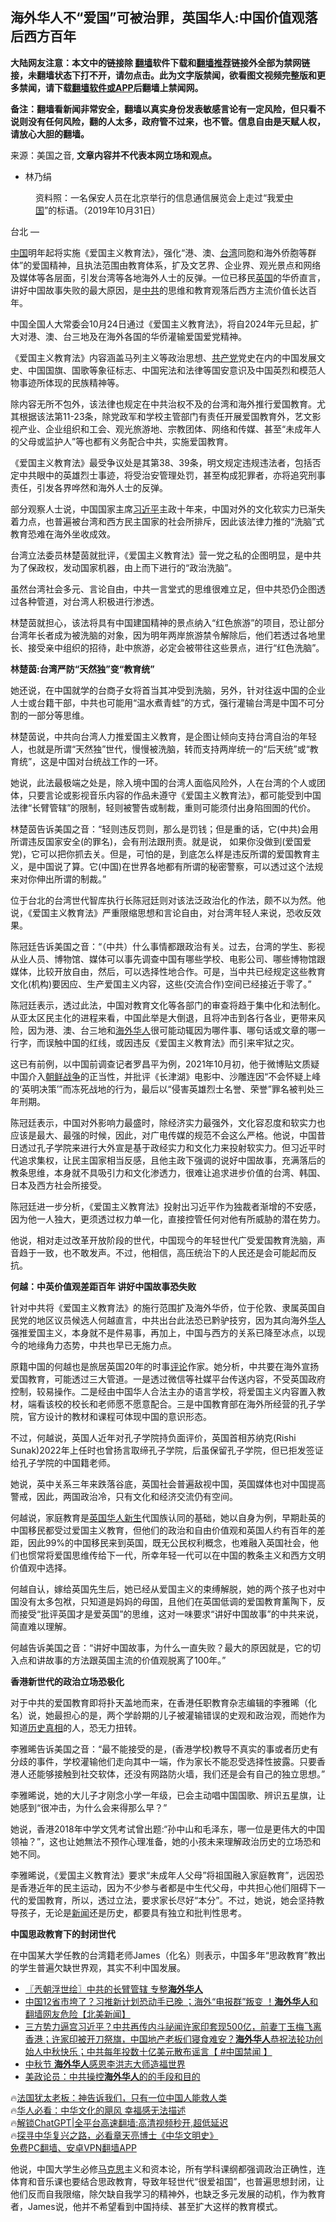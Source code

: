  <!-- 面包屑导航 --> <h2>海外华人不“爱国”可被治罪，英国华人:中国价值观落后西方百年</h2> <p class="notice"><b>大陆网友注意：本文中的链接除 <a href="https://github.com/bannedbook/fanqiang" >翻墙</a>软件下载和<a href="https://github.com/killgcd/justmysocks/blob/master/README.md">翻墙推荐</a>链接外全部为禁网链接，未翻墙状态下打不开，请勿点击。此为文字版禁闻，欲看图文视频完整版和更多禁闻，请下载<a href="https://github.com/bannedbook/fanqiang">翻墙软件或APP</a>后翻墙上禁闻网。</p><p>备注：翻墙看新闻非常安全，翻墙以真实身份发表敏感言论有一定风险，但只看不说则没有任何风险，翻的人太多，政府管不过来，也不管。信息自由是天赋人权，请放心大胆的翻墙。</b></p>  <div class="entry"> <p>来源：美国之音, <strong>文章内容并不代表本网立场和观点。</strong></p> <ul> <li> 林乃绢 </li> </ul> <figure> <figcaption> 资料照：一名保安人员在北京举行的信息通信展览会上走过“我爱<span class='wp_keywordlink_affiliate'><a href="https://www.bannedbook.org/" title="中国" target="_blank">中国</a></span>”的标语。（2019年10月31日）<br /> </figcaption></figure> <p>台北 —&nbsp;</p> <p><a href="https://www.bannedbook.org/bnews/tag/%E4%B8%AD%E5%9B%BD/" class="st_tag internal_tag" rel="tag" title="标签 中国 下的日志">中国</a>明年起将实施《爱国主义教育法》，强化“港、澳、<a href="https://www.bannedbook.org/bnews/tag/%e5%8f%b0%e6%b9%be/" class="st_tag internal_tag" rel="tag" title="标签 台湾 下的日志">台湾</a>同胞和海外侨胞等群体”的爱国精神，且执法范围由教育体系，扩及文艺界、企业界、观光景点和网络及媒体等各层面，引发台湾等各地海外人士的反弹。一位已移民<a href="https://www.bannedbook.org/bnews/tag/%e8%8b%b1%e5%9b%bd/" class="st_tag internal_tag" rel="tag" title="标签 英国 下的日志">英国</a>的华侨直言，讲好中国故事失败的最大原因，是<a href="https://www.bannedbook.org/bnews/tag/%e4%b8%ad%e5%85%b1/" class="st_tag internal_tag" rel="tag" title="标签 中共 下的日志">中共</a>的思维和教育观落后西方主流价值长达百年。</p> <p>中国全国人大常委会10月24日通过《爱国主义教育法》，将自2024年元旦起，扩大对港、澳、台三地及在海外各国的华侨灌输爱国爱党精神。</p> <p>《爱国主义教育法》内容涵盖马列主义等政治思想、<a href="https://www.bannedbook.org/bnews/tag/%e5%85%b1%e4%ba%a7%e5%85%9a/" class="st_tag internal_tag" rel="tag" title="标签 共产党 下的日志">共产党</a>党史在内的中国发展文史、中国国旗、国歌等象征标志、中国宪法和法律等国安意识及中国英烈和模范人物事迹所体现的民族精神等。</p> <p>除内容无所不包外，该法律也规定在中共治权不及的台湾和海外推行爱国教育。尤其根据该法第11-23条，除党政军和学校主管部门有责任开展爱国教育外，艺文影视产业、企业组织和工会、观光旅游地、宗教团体、网络和传媒、甚至“未成年人的父母或监护人”等也都有义务配合中共，实施爱国教育。</p> <p>《爱国主义教育法》最受争议处是其第38、39条，明文规定违规违法者，包括否定中共眼中的英雄烈士事迹，将受治安管理处罚，甚至构成犯罪者，亦将追究刑事责任，引发各界哗然和海外人士的反弹。</p> <p></p> <p></p> <p>部分观察人士说，中国国家主席<a href="https://www.bannedbook.org/bnews/tag/%e4%b9%a0%e8%bf%91%e5%b9%b3/" class="st_tag internal_tag" rel="tag" title="标签 习近平 下的日志">习近平</a>主政十年来，中国对外的文化软实力已渐失着力点，也普遍被台湾和西方民主国家的社会所排斥，因此该法律力推的“洗脑”式教育恐难在海外坐收成效。</p> <p>台湾立法委员林楚茵就批评，《爱国主义教育法》营一党之私的企图明显，是中共为了保政权，发动国家机器，由上而下进行的“政治洗脑”。</p> <p>虽然台湾社会多元、言论自由，中共一言堂式的思维很难立足，但中共恐仍企图透过各种管道，对台湾人积极进行渗透。</p> <p>林楚茵就担心，该法将具有中国建国精神的景点纳入“红色旅游”的项目，恐让部分台湾年长者成为被洗脑的对象，因为明年两岸旅游禁令解除后，他们若透过各地里长、接受亲中组织的招待，赴中旅游，必定会被带往这些景点，进行“红色洗脑”。</p> <p><strong>林楚茵:台湾严防“天然独”变“教育统”</strong></p> <p>她还说，在中国就学的台商子女将首当其冲受到洗脑，另外，针对往返中国的企业人士或台籍干部，中共也可能用“温水煮青蛙”的方式，强行灌输台湾是中国不可分割的一部分等思维。</p> <p>林楚茵说，中共向台湾人力推爱国主义教育，是企图让倾向支持台湾自治的年轻人，也就是所谓“天然独”世代，慢慢被洗脑，转而支持两岸统一的“后天统”或“教育统”，这是中国对台统战工作的一环。</p> <p>她说，此法最极端之处是，除入境中国的台湾人面临风险外，人在台湾的个人或团体，只要言论或影视音乐内容的作品未遵守《爱国主义教育法》，都可能受到中国法律“长臂管辖”的限制，轻则被警告或制裁，重则可能须付出身陷囹圄的代价。</p> <p>林楚茵告诉美国之音：“轻则违反罚则，那么是罚钱；但是重的话，它(中共)会用所谓违反国家安全(的罪名)，会有刑法跟刑责。就是说， 如果你没做到(爱国爱党)，它可以把你抓去关。但是，可怕的是，到底怎么样是违反所谓的爱国教育主义，是中国说了算。它(中国)在世界各地都有所谓的秘密警察，可以透过这个法规来对你伸出所谓的制裁。”</p> <p>位于台北的台湾世代智库执行长陈冠廷则对该法泛政治化的作法，颇不以为然。他说，《爱国主义教育法》严重限缩思想和言论自由，对台湾年轻人来说，恐收反效果。</p> <p>陈冠廷告诉美国之音：“（中共）什么事情都跟政治有关。过去，台湾的学生、影视从业人员、博物馆、媒体可以事先调查中国有哪些学校、电影公司、哪些博物馆跟媒体，比较开放自由，然后，可以选择性地合作。可是，当中共已经规定这些教育文化(机构)要因应、生产爱国主义内容，这些(交流合作)空间已经接近于零了。”</p> <p>陈冠廷表示，透过此法，中国对教育文化等各部门的审查将趋于集中化和法制化。从亚太区民主化的进程来看，中国此举是大倒退，且将冲击到各行各业，更带来风险，因为港、澳、台三地和<a href="https://www.bannedbook.org/bnews/tag/%E6%B5%B7%E5%A4%96%E5%8D%8E%E4%BA%BA/" class="st_tag internal_tag" rel="tag" title="标签 海外华人 下的日志">海外华人</a>很可能动辄因为哪件事、哪句话或文章的哪一行字，而误触中国的红线，或因违反《爱国主义教育法》而引来牢狱之灾。</p> <p>这已有前例，以中国前调查记者罗昌平为例，2021年10月初，他于微博贴文质疑中国介入<span class='wp_keywordlink'><a href="https://www.bannedbook.org/forum2/topic1037.html" title="朝鲜战争——李奇微回忆录" target="_blank">朝鲜战争</a></span>的正当性，并批评《长津湖》电影中、沙雕连因“不会怀疑上峰的‘英明决策’”而冻死战地的行为，最后以“侵害英雄烈士名誉、荣誉”罪名被判处三年刑期。</p>  <p>陈冠廷表示，中国对外影响力最盛时，除经济实力最强外，文化容忍度和软实力也应该是最大、最强的时候，因此，对广电传媒的规范不会这么严格。他说，中国昔日透过孔子学院来进行大外宣是基于政经实力和文化力来投射软实力。但习近平时代追求集权，让民主国家相当反感，且他主政下强调的说好中国故事，充满落后的教条思维，本身就不具吸引力和文化渗透力，很难让追求进步价值的台湾、韩国、日本及西方社会所接受。</p> <p>陈冠廷进一步分析，《爱国主义教育法》投射出习近平作为独裁者渐增的不安感，因为他一人独大，更须透过权力单一化，直接控管任何对他有所威胁的潜在势力。</p> <p>他说，相对走过改革开放阶段的世代，中国现今的年轻世代广受爱国教育洗脑，声音趋于一致，也不敢发声。不过，他相信，高压统治下的人民还是会可能起而反抗。</p> <p></p> <p></p> <p><strong>何越：中英价值观差距百年 讲好中国故事恐失败</strong></p> <p>针对中共将《爱国主义教育法》的施行范围扩及海外华侨，位于伦敦、隶属英国自民党的地区议员候选人何越直言，中共出台此法恐已黔驴技穷，因为其向海外<a href="https://www.bannedbook.org/bnews/tag/%e5%8d%8e%e4%ba%ba/" class="st_tag internal_tag" rel="tag" title="标签 华人 下的日志">华人</a>强推爱国主义，本身就不是件易事，再加上，中国与西方的关系已降至冰点，以现今的地缘角力态势，中共也早已无施力点。</p> <p>原籍中国的何越也是旅居英国20年的时事<span class='wp_keywordlink_affiliate'><a href="https://www.bannedbook.org/bnews/comments/" title="新闻评论" target="_blank">评论</a></span>作家。她分析，中共要在海外宣扬爱国教育，可能透过三大管道。一是透过微信等社媒平台传送内容，不受英国政府控制，较易操作。二是经由中国华人合法主办的语言学校，将爱国主义内容置入教材，端看该校的校长和老师愿不愿意配合。三是中国教育部在海外所经营的孔子学院，官方设计的教材和课程可体现中国的意识形态。</p> <p>不过，何越说，英国人近年对孔子学院持负面评价，英国首相苏纳克(Rishi Sunak)2022年上任时也曾扬言取缔孔子学院，后虽保留孔子学院，但已拒发签证给孔子学院的中国籍老师。</p> <p>她说，英中关系三年来跌落谷底，英国社会普遍敌视中国，英国媒体也对中国提高警戒，因此，两国政治冷，只有文化和经济交流仍有空间。</p> <p>何越说，家庭教育是<a href="https://www.bannedbook.org/bnews/tag/%E8%8B%B1%E5%9B%BD%E5%8D%8E%E4%BA%BA/" class="st_tag internal_tag" rel="tag" title="标签 英国华人 下的日志">英国华人</a><span class='wp_keywordlink'><a href="https://www.bannedbook.org/forum2/topic1642.html" title="正见网《新生》" target="_blank">新生</a></span>代国族认同的基础，她以自身为例，早期赴英的中国移民都受过爱国主义教育，但他们的政治和自由价值观和英国人约有百年的差距，因此99%的中国移民来到英国，既无公民权利概念，也难融入英国社会，他们也惯常将爱国思维传给下一代，所幸年轻一代可以在中国的教条主义和西方文明价值观中选择。</p>  <p>何越自认，嫁给英国先生后，她已经从爱国主义的束缚解脱，她的两个孩子也对中国没有太多包袱，只知道是妈妈的母国，且他们在英国低调的爱国教育薰陶下，反而接受“批评英国才是爱英国”的思维，这对一味要求“讲好中国故事”的中共来说，简直难以理解。</p> <p>何越告诉美国之音：“讲好中国故事，为什么一直失败？最大的原因就是，它的切入点和讲故事的方法跟英国主流的价值观脱离了100年。”</p> <p><strong>香港新世代的政治立场恐极化</strong></p> <p>对于中共的爱国教育即将扑天盖地而来，在香港任职教育杂志编辑的李雅晞（化名）说，她最担心的是，两个学龄期的儿子被灌输错误的史观和政治观，而她作为知道<span class='wp_keywordlink'><a href="https://www.bannedbook.org/forum33/" title="近代历史事件真相" target="_blank">历史真相</a></span>的人，恐无力扭转。</p> <p>李雅晞告诉美国之音：“最不能接受的是，(香港学校)教导不真实的事或者历史有分歧的事件，学校灌输他们走向其中一端，作为家长不能忍受选择性披露。只要香港人还能够接触到社交软体，还没有网路防火墙，我们还是会有自己的独立思想。”</p> <p>李雅晞说，她的大儿子才刚念小学一年级，已会主动唱中国国歌、辨识五星旗，让她感到“很冲击，为什么会来得那么早？”</p> <p>她说，香港2018年中学文凭考试曾出题:“孙中山和毛泽东，哪一位是更伟大的中国领袖？”，这也让她無法不预作心理准备，她的小孩未来理解政治历史的立场恐和她不同。</p> <p>李雅晞说，《爱国主义教育法》要求“未成年人父母”将祖国融入家庭教育”，远因恐是香港近年的民主运动，因为不少参与者都是中生代父母，中共担心他们阻碍下一代的爱国教育，所以，透过立法，要求家长尽好“本分”。不过，她说，她会坚持教导孩子，无论是<span class='wp_keywordlink_affiliate'><a href="https://www.bannedbook.org/" title="新闻">新闻</a></span>还是历史，都要具有独立和批判性思考。</p> <p><strong>中国思政教育下的封闭世代</strong></p> <p>在中国某大学任教的台湾籍老师James（化名）则表示，中国多年“思政教育”教出的学生普遍欠缺世界观，其实不利中国发展。</p> <!--<div id="taboola-mid-1"></div>--><ul class='op-related-articles' title='相关阅读'> <li><a href='https://www.bannedbook.org/bnews/cbnews/20231012/1945970.html' target='_blank'>〖兲朝浮世绘〗中共的长臂管辖 专整<b>海外华人</b></a></li> <li><a href='https://www.bannedbook.org/bnews/bannedvideo/20230930/1940581.html' target='_blank'>中国12省市垮了？习推新计划恐动手已晚 ；海外“电报群”叛变 ！<b>海外华人</b>和翻墙网友危险【北美新闻】</a></li> <li><a href='https://www.bannedbook.org/bnews/bannedvideo/20230930/1940419.html' target='_blank'>三方势力逼宫习近平？中共再传内斗祕闻许家印套现500亿，前妻丁玉梅飞离香港；许家印被开刀祭旗，中国地产老板们寝食难安？<b>海外华人</b>恭祝法轮功创始人中秋快乐；中共每年投数十亿美元散布谣言【 #中国禁闻 】</a></li> <li><a href='https://www.bannedbook.org/bnews/ccpdope/20230929/1940350.html' target='_blank'>中秋节 <b>海外华人</b>感恩李洪志大师造福世界</a></li> <li><a href='https://www.bannedbook.org/bnews/baitai/20230912/1932483.html' target='_blank'>美政论员：中共操控<b>海外华人</b>的的手段和目的</a></li> </ul> <p class="texttj"> 🔥<a href="https://www.bannedbook.org/bnews/ssgc/20230219/1850782.html" target="_blank">法国犹太老板：神告诉我们，只有一位中国人能救人类</a><br/> 🔥<a href="https://www.bannedbook.org/bnews/comments/20220220/1694796.html" target="_blank">华人必看：中华文化的飓风 幸福感无法描述</a><br/> 🔥<a href="https://github.com/bannedbook/fanqiang/wiki/V2ray%E6%9C%BA%E5%9C%BA" target="_blank">解锁ChatGPT|全平台高速翻墙:高清视频秒开,超低延迟</a><br/> 🔥<a href="https://www.bannedbook.org/bnews/comments/20220808/1768773.html" target="_blank">探寻中华复兴之路，必看章天亮博士《中华文明史》</a><br/> <a href="https://github.com/bannedbook/fanqiang/wiki/%E7%A6%81%E9%97%BB%E7%BD%91%E5%AE%89%E5%8D%93%E7%BF%BB%E5%A2%99%E6%96%B0%E9%97%BBAPP" target="_blank">免费PC翻墙、安卓VPN翻墙APP</a><br/> </p> <p>他说，中国大学生必修<span class='wp_keywordlink'><a href="https://www.bannedbook.org/forum2/topic105.html" title="《马克思的成魔之路》" target="_blank">马克思</a></span>主义和资本论，所有学科课纲都强调政治正确性，连体育和音乐课也要结合思政教育，导致年轻世代“很爱祖国”，也普遍思想封闭，让他们反而自我限缩，除欠缺自我学习的精神外，也缺乏多元发展的动机，作为教育者，James说，他并不希望看到中国持续、甚至扩大这样的教育模式。</p><a name='sharetosocial'></a> <div style="margin-bottom:5px;padding-bottom:5px;clear:both"> <div id="archive-pix-1" class="banner-ads"> <!-- AuctionX Display platform tag START --> <div id="27602x728x90x621x_ADSLOT1" clicktrack="%%CLICK_URL_ESC%%"></div>  <!-- AuctionX Display platform tag END --> </div> <div id="archive-pix-2" class="banner-ads"> <!-- AuctionX Display platform tag START --> <div id="27556x300x250x621x_ADSLOT1" clicktrack="%%CLICK_URL_ESC%%" style="margin:0 auto;text-align:center"></div>  <!-- AuctionX Display platform tag END --> </div> </div>  <div id="archive-pix-1" class="banner-ads"> <!-- AuctionX Display platform tag START --> <div id="27603x728x90x621x_ADSLOT1" clicktrack="%%CLICK_URL_ESC%%"></div>  <!-- AuctionX Display platform tag END --> </div> </div><!--END ENTRY--> 